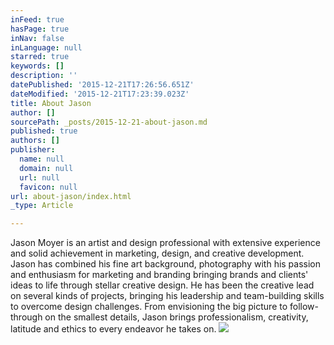 ```yaml
---
inFeed: true
hasPage: true
inNav: false
inLanguage: null
starred: true
keywords: []
description: ''
datePublished: '2015-12-21T17:26:56.651Z'
dateModified: '2015-12-21T17:23:39.023Z'
title: About Jason
author: []
sourcePath: _posts/2015-12-21-about-jason.md
published: true
authors: []
publisher:
  name: null
  domain: null
  url: null
  favicon: null
url: about-jason/index.html
_type: Article

---
```

Jason Moyer is an artist and design professional with extensive experience and solid achievement in marketing, design, and creative development. Jason has combined his fine art background, photography with his passion and enthusiasm for marketing and branding bringing brands and clients' ideas to life through stellar creative design. He has been the creative lead on several kinds of projects, bringing his leadership and team-building skills to overcome design challenges. From envisioning the big picture to follow-through on the smallest details, Jason brings professionalism, creativity, latitude and ethics to every endeavor he takes on.
![](https://the-grid-user-content.s3-us-west-2.amazonaws.com/597dfab5-8e20-414e-baf4-db03aea36c68.jpg)